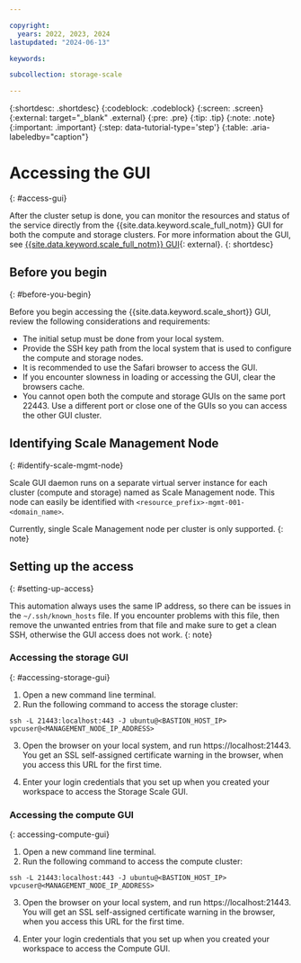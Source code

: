 ```yaml
---

copyright:
  years: 2022, 2023, 2024
lastupdated: "2024-06-13"

keywords: 

subcollection: storage-scale

---
```


{:shortdesc: .shortdesc}
{:codeblock: .codeblock}
{:screen: .screen}
{:external: target="_blank" .external}
{:pre: .pre}
{:tip: .tip}
{:note: .note}
{:important: .important}
{:step: data-tutorial-type='step'}
{:table: .aria-labeledby="caption"}

# Accessing the GUI
{: #access-gui}

After the cluster setup is done, you can monitor the resources and status of the service directly from the {{site.data.keyword.scale_full_notm}} GUI for both the compute and storage clusters. For more information about the GUI, see [{{site.data.keyword.scale_full_notm}} GUI](https://www.ibm.com/docs/en/spectrum-scale/5.1.3?topic=reference-spectrum-scale-gui){: external}.
{: shortdesc}

## Before you begin
{: #before-you-begin}

Before you begin accessing the {{site.data.keyword.scale_short}} GUI, review the following considerations and requirements:

* The initial setup must be done from your local system.
* Provide the SSH key path from the local system that is used to configure the compute and storage nodes.
* It is recommended to use the Safari browser to access the GUI.
* If you encounter slowness in loading or accessing the GUI, clear the browsers cache.
* You cannot open both the compute and storage GUIs on the same port 22443. Use a different port or close one of the GUIs so you can access the other GUI cluster.

## Identifying Scale Management Node
{: #identify-scale-mgmt-node}

Scale GUI daemon runs on a separate virtual server instance for each cluster (compute and storage) named as Scale Management node. This node can easily be identified with `<resource_prefix>-mgmt-001-<domain_name>`.

Currently, single Scale Management node per cluster is only supported.
{: note}

## Setting up the access
{: #setting-up-access}

This automation always uses the same IP address, so there can be issues in the `~/.ssh/known_hosts` file. If you encounter problems with this file, then remove the unwanted entries from that file and make sure to get a clean SSH, otherwise the GUI access does not work.
{: note}

### Accessing the storage GUI
{: #accessing-storage-gui}

1. Open a new command line terminal.
2. Run the following command to access the storage cluster:

  `ssh -L 21443:localhost:443 -J ubuntu@<BASTION_HOST_IP> vpcuser@<MANAGEMENT_NODE_IP_ADDRESS>`

3. Open the browser on your local system, and run https://localhost:21443. You get an SSL self-assigned certificate warning in the browser, when you access this URL for the first time.

4. Enter your login credentials that you set up when you created your workspace to access the Storage Scale GUI.

### Accessing the compute GUI
{: accessing-compute-gui}

1. Open a new command line terminal.
2. Run the following command to access the compute cluster:

  `ssh -L 21443:localhost:443 -J ubuntu@<BASTION_HOST_IP> vpcuser@<MANAGEMENT_NODE_IP_ADDRESS>`

3. Open the browser on your local system, and run https://localhost:21443. You will get an SSL self-assigned certificate warning in the browser, when you access this URL for the first time.

4. Enter your login credentials that you set up when you created your workspace to access the Compute GUI.